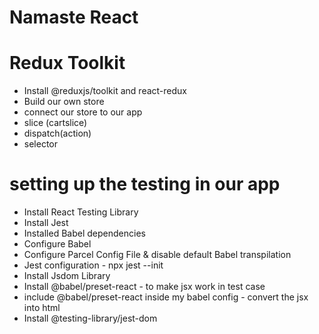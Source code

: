 # Namaste React

# Redux Toolkit 
- Install @reduxjs/toolkit and react-redux
- Build our own store
- connect our store to our app
- slice (cartslice)
- dispatch(action)
- selector


# setting up the testing in our app
- Install React Testing Library
- Install Jest
- Installed Babel dependencies
- Configure Babel
- Configure Parcel Config File & disable default Babel transpilation
- Jest configuration  - npx jest --init
- Install Jsdom Library
- Install @babel/preset-react - to make jsx work in test case
- include @babel/preset-react inside my babel config - convert the jsx into html
- Install @testing-library/jest-dom